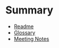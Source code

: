 # Summary

- [Readme](../README.md)
- [Glossary](./Glossary.md)
- [Meeting Notes](./meeting-notes/README.md)
